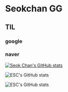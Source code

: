 # Seokchan GG
## TIL
### google

### naver


[![Seok Chan's GitHub stats](https://github-readme-stats.vercel.app/api?username=p098765)](https://github.com/anuraghazra/github-readme-stats)

![ESC's GitHub stats](https://github-readme-stats.vercel.app/api?username=p098765&hide=contribs,prs)

![ESC's GitHub stats](https://github-readme-stats.vercel.app/api?username=p098765&count_private=true)
